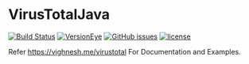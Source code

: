 # VirusTotalJava
[![Build Status](https://travis-ci.org/B-V-R/VirusTotalJava.svg?branch=master)](https://travis-ci.org/B-V-R/VirusTotalJava)
[![VersionEye](https://img.shields.io/versioneye/B-V-R/VirusTotalJava.svg?style=flat-square)]()
[![GitHub issues](https://img.shields.io/github/issues/B-V-R/VirusTotalJava.svg?style=flat-square)]()
[![license](https://img.shields.io/github/license/B-V-R/VirusTotalJava.svg?style=flat-square)]()

Refer https://vighnesh.me/virustotal For Documentation and Examples.
